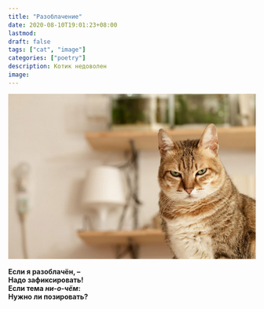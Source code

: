 ```yaml
---
title: "Разоблачение"
date: 2020-08-10T19:01:23+08:00
lastmod: 
draft: false
tags: ["cat", "image"]
categories: ["poetry"]
description: Котик недоволен
image: 
---
```


![Котик](featured.jpg)   

**Если я разоблачён, –  
Надо зафиксировать!  
Если тема *ни-о-чём*:  
Нужно ли позировать?**  
